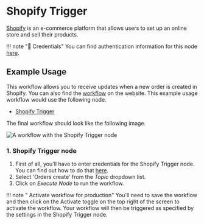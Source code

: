 # Shopify Trigger

[Shopify](https://www.shopify.com/) is an e-commerce platform that allows users to set up an online store and sell their products.

!!! note "🔑 Credentials"
    You can find authentication information for this node [here](/integrations/credentials/shopify/).



## Example Usage

This workflow allows you to receive updates when a new order is created in Shopify. You can also find the [workflow](https://n8n.io/workflows/547) on the website. This example usage workflow would use the following node.
- [Shopify Trigger]()

The final workflow should look like the following image.

![A workflow with the Shopify Trigger node](/_images/integrations/trigger-nodes/shopifytrigger/workflow.png)


### 1. Shopify Trigger node

1. First of all, you'll have to enter credentials for the Shopify Trigger node. You can find out how to do that [here](/integrations/credentials/shopify/).
2. Select 'Orders create' from the *Topic* dropdown list.
3. Click on *Execute Node* to run the workflow.

!!! note " Activate workflow for production"
    You'll need to save the workflow and then click on the Activate toggle on the top right of the screen to activate the workflow. Your workflow will then be triggered as specified by the settings in the Shopify Trigger node.

